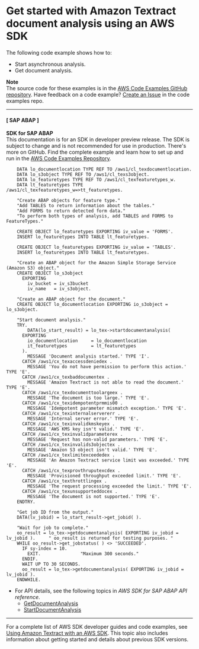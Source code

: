 # Get started with Amazon Textract document analysis using an AWS SDK<a name="example_textract_Scenario_GettingStarted_section"></a>

The following code example shows how to:
+ Start asynchronous analysis\.
+ Get document analysis\.

**Note**  
The source code for these examples is in the [AWS Code Examples GitHub repository](https://github.com/awsdocs/aws-doc-sdk-examples)\. Have feedback on a code example? [Create an Issue](https://github.com/awsdocs/aws-doc-sdk-examples/issues/new/choose) in the code examples repo\. 

------
#### [ SAP ABAP ]

**SDK for SAP ABAP**  
This documentation is for an SDK in developer preview release\. The SDK is subject to change and is not recommended for use in production\.
 There's more on GitHub\. Find the complete example and learn how to set up and run in the [AWS Code Examples Repository](https://github.com/awsdocs/aws-doc-sdk-examples/tree/main/sap-abap/services/textract#code-examples)\. 
  

```
    DATA lo_documentlocation TYPE REF TO /aws1/cl_texdocumentlocation.
    DATA lo_s3object TYPE REF TO /aws1/cl_texs3object.
    DATA lo_featuretypes TYPE REF TO /aws1/cl_texfeaturetypes_w.
    DATA lt_featuretypes TYPE /aws1/cl_texfeaturetypes_w=>tt_featuretypes.

    "Create ABAP objects for feature type."
    "Add TABLES to return information about the tables."
    "Add FORMS to return detected form data."
    "To perform both types of analysis, add TABLES and FORMS to FeatureTypes."

    CREATE OBJECT lo_featuretypes EXPORTING iv_value = 'FORMS'.
    INSERT lo_featuretypes INTO TABLE lt_featuretypes.

    CREATE OBJECT lo_featuretypes EXPORTING iv_value = 'TABLES'.
    INSERT lo_featuretypes INTO TABLE lt_featuretypes.

    "Create an ABAP object for the Amazon Simple Storage Service (Amazon S3) object."
    CREATE OBJECT lo_s3object
      EXPORTING
        iv_bucket = iv_s3bucket
        iv_name   = iv_s3object.

    "Create an ABAP object for the document."
    CREATE OBJECT lo_documentlocation EXPORTING io_s3object = lo_s3object.

    "Start document analysis."
    TRY.
        DATA(lo_start_result) = lo_tex->startdocumentanalysis(
      EXPORTING
        io_documentlocation     = lo_documentlocation
        it_featuretypes         = lt_featuretypes
      ).
        MESSAGE 'Document analysis started.' TYPE 'I'.
      CATCH /aws1/cx_texaccessdeniedex .
        MESSAGE 'You do not have permission to perform this action.' TYPE 'E'.
      CATCH /aws1/cx_texbaddocumentex .
        MESSAGE 'Amazon Textract is not able to read the document.' TYPE 'E'.
      CATCH /aws1/cx_texdocumenttoolargeex .
        MESSAGE 'The document is too large.' TYPE 'E'.
      CATCH /aws1/cx_texidempotentprmmis00 .
        MESSAGE 'Idempotent parameter mismatch exception.' TYPE 'E'.
      CATCH /aws1/cx_texinternalservererr .
        MESSAGE 'Internal server error.' TYPE 'E'.
      CATCH /aws1/cx_texinvalidkmskeyex .
        MESSAGE 'AWS KMS key isn't valid.' TYPE 'E'.
      CATCH /aws1/cx_texinvalidparameterex .
        MESSAGE 'Request has non-valid parameters.' TYPE 'E'.
      CATCH /aws1/cx_texinvalids3objectex .
        MESSAGE 'Amazon S3 object isn't valid.' TYPE 'E'.
      CATCH /aws1/cx_texlimitexceededex .
        MESSAGE 'An Amazon Textract service limit was exceeded.' TYPE 'E'.
      CATCH /aws1/cx_texprovthruputexcdex .
        MESSAGE 'Provisioned throughput exceeded limit.' TYPE 'E'.
      CATCH /aws1/cx_texthrottlingex .
        MESSAGE 'The request processing exceeded the limit.' TYPE 'E'.
      CATCH /aws1/cx_texunsupporteddocex .
        MESSAGE 'The document is not supported.' TYPE 'E'.
    ENDTRY.

    "Get job ID from the output."
    DATA(lv_jobid) = lo_start_result->get_jobid( ).

    "Wait for job to complete."
    oo_result = lo_tex->getdocumentanalysis( EXPORTING iv_jobid = lv_jobid ).     " oo_result is returned for testing purposes. "
    WHILE oo_result->get_jobstatus( ) <> 'SUCCEEDED'.
      IF sy-index = 10.
        EXIT.               "Maximum 300 seconds."
      ENDIF.
      WAIT UP TO 30 SECONDS.
      oo_result = lo_tex->getdocumentanalysis( EXPORTING iv_jobid = lv_jobid ).
    ENDWHILE.
```
+ For API details, see the following topics in *AWS SDK for SAP ABAP API reference*\.
  + [GetDocumentAnalysis](https://docs.aws.amazon.com/sdk-for-sap-abap/v1/api/latest/index.html)
  + [StartDocumentAnalysis](https://docs.aws.amazon.com/sdk-for-sap-abap/v1/api/latest/index.html)

------

For a complete list of AWS SDK developer guides and code examples, see [Using Amazon Textract with an AWS SDK](sdk-general-information-section.md)\. This topic also includes information about getting started and details about previous SDK versions\.